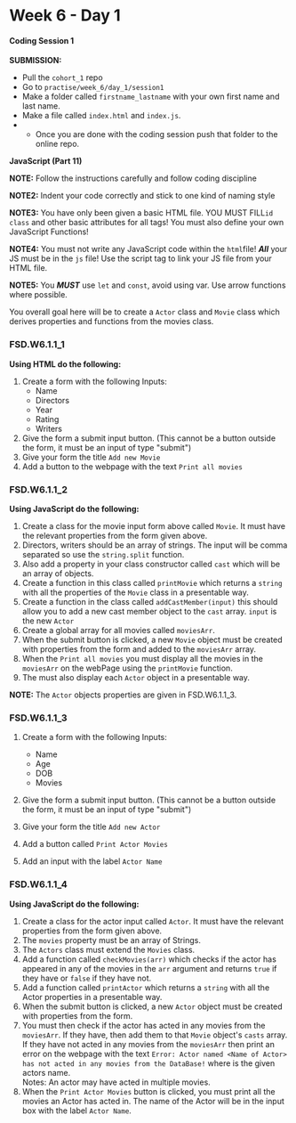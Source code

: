 # Week 6 - Day 1

#### Coding Session 1

**SUBMISSION:**

- Pull the `cohort_1` repo
- Go to `practise/week_6/day_1/session1` 
- Make a folder called `firstname_lastname` with your own first name and last name. 
- Make a file called `index.html` and `index.js`.
- - Once you are done with the coding session push that folder to the online repo. 


**JavaScript (Part 11)**

**NOTE:** Follow the instructions carefully and follow coding discipline

**NOTE2:** Indent your code correctly and stick to one kind of naming style

**NOTE3:** You have only been given a basic HTML file. YOU MUST FILL`id` `class` and other basic attributes for all tags! You must also define your own JavaScript Functions!  

**NOTE4:** You must not write any JavaScript code within the `html`file! ***All*** your JS must be in the `js` file! Use the script tag to link your JS file from your HTML file. 

**NOTE5:** You ***MUST*** use `let` and `const`, avoid using var. Use arrow functions where possible.

You overall goal here will be to create a `Actor` class and `Movie` class which derives properties and functions from the movies class. 

### FSD.W6.1.1_1

**Using HTML do the following:**

1. Create a form with the following Inputs:
    - Name
    - Directors
    - Year
    - Rating
    - Writers
2. Give the form a submit input button. (This cannot be a button outside the form, it must be an input of type "submit")
3. Give your form the title `Add new Movie`
4. Add a button to the webpage with the text `Print all movies`

### FSD.W6.1.1_2

**Using JavaScript do the following:**

1. Create a class for the movie input form above called `Movie`. It must have the relevant properties from the form given above.
2. Directors, writers should be an array of strings. The input will be comma separated so use the `string.split` function.
3. Also add a property in your class constructor called `cast` which will be an array of objects.
4. Create a function in this class called `printMovie` which returns a `string` with all the properties of the `Movie` class in a presentable way.  
5. Create a function in the class called `addCastMember(input)` this should allow you to add a new cast member object to the `cast` array. `input` is the new `Actor`
6. Create a global array for all movies called `moviesArr`.
7. When the submit button is clicked, a new `Movie` object must be created with properties from the form and added to the `moviesArr` array.
8. When the `Print all movies` you must display all the movies in the `moviesArr` on the webPage using the `printMovie` function. 
9. The must also display each `Actor` object in a presentable way.

**NOTE:** The `Actor` objects properties are given in FSD.W6.1.1_3.

### FSD.W6.1.1_3

1. Create a form with the following Inputs:
    - Name
    - Age
    - DOB
    - Movies
2. Give the form a submit input button. (This cannot be a button outside the form, it must be an input of type "submit")

3. Give your form the title `Add new Actor`

4. Add a button called `Print Actor Movies`

5. Add an input with the label `Actor Name`

### FSD.W6.1.1_4

**Using JavaScript do the following:**

1. Create a class for the actor input called `Actor`. It must have the relevant properties from the form given above.
2. The `movies` property must be an array of Strings.
3. The `Actors` class must extend the `Movies` class. 
4. Add a function called `checkMovies(arr)` which checks if the actor has appeared in any of the movies in the `arr` argument and returns `true` if they have or `false` if they have not.
5. Add a function called `printActor` which returns a `string` with all the Actor properties in a presentable way.
6. When the submit button is clicked, a new `Actor` object must be created with properties from the form. 
7. You must then check if the actor has acted in any movies from the `moviesArr`. If they have, then add them to that `Movie` object's `casts` array. If they have not acted in any movies from the `moviesArr` then print an error on the webpage with the text `Error: Actor named <Name of Actor> has not acted in any movies from the DataBase!` where <Name of Actor> is the given actors name.  
Notes: An actor may have acted in multiple movies.
8. When the `Print Actor Movies` button is clicked, you must print all the movies an Actor has acted in. The name of the Actor will be in the input box with the label `Actor Name`.



  
